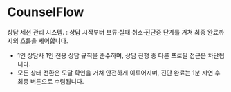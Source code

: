 # CounselFlow
상담 세션 관리 시스템. 
: 상담 시작부터 보류·실패·취소·진단중 단계를 거쳐 최종 완료까지의 흐름을 제어합니다. 

- 1인 상담사 1인 전용 상담 규칙을 준수하며, 상담 진행 중 다른 프로필 접근은 차단됩니다.
- 모든 상태 전환은 모달 확인을 거쳐 안전하게 이루어지며, 진단 완료는 1분 지연 후 최종 버튼으로 수렴됩니다.
